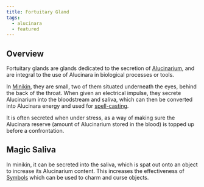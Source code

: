 ```yaml
---
title: Fortuitary Gland
tags:
  - alucinara
  - featured
---
```

## Overview
Fortuitary glands are glands dedicated to the secretion of [Alucinarium](deities/alucinara.md), and are integral to the use of Alucinara in biological processes or tools.

In [Minikin](species/fauna/minikin.md), they are small, two of them situated underneath the eyes, behind the back of the throat. When given an electrical impulse, they secrete Alucinarium into the bloodstream and saliva, which can then be converted into Alucinara energy and used for [spell-casting](phenomena/spell-casting.md).

It is often secreted when under stress, as a way of making sure the Alucinara reserve (amount of Alucinarium stored in the blood) is topped up before a confrontation.
## Magic Saliva
In minikin, it can be secreted into the saliva, which is spat out onto an object to increase its Alucinarium content. This increases the effectiveness of [Symbols](phenomena/symbols.md) which can be used to charm and curse objects.